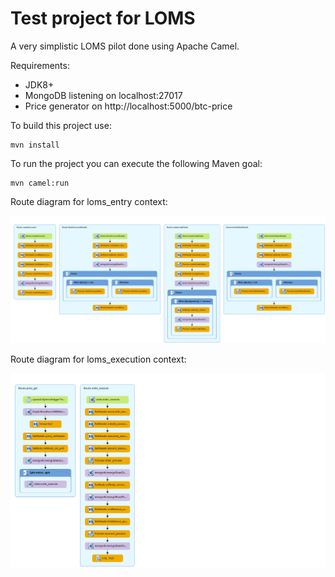 Test project for LOMS 
=========================================
A very simplistic LOMS pilot done using Apache Camel.

Requirements:

- JDK8+
- MongoDB listening on localhost:27017
- Price generator on http://localhost:5000/btc-price

To build this project use:

    mvn install

To run the project you can execute the following Maven goal:

    mvn camel:run

Route diagram for loms_entry context:

![Alt text](loms_entry.png)

Route diagram for loms_execution context:

![Alt text](loms_execution.png)
